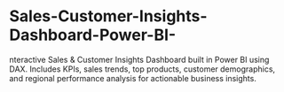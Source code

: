 # Sales-Customer-Insights-Dashboard-Power-BI-
nteractive Sales &amp; Customer Insights Dashboard built in Power BI using DAX. Includes KPIs, sales trends, top products, customer demographics, and regional performance analysis for actionable business insights.
